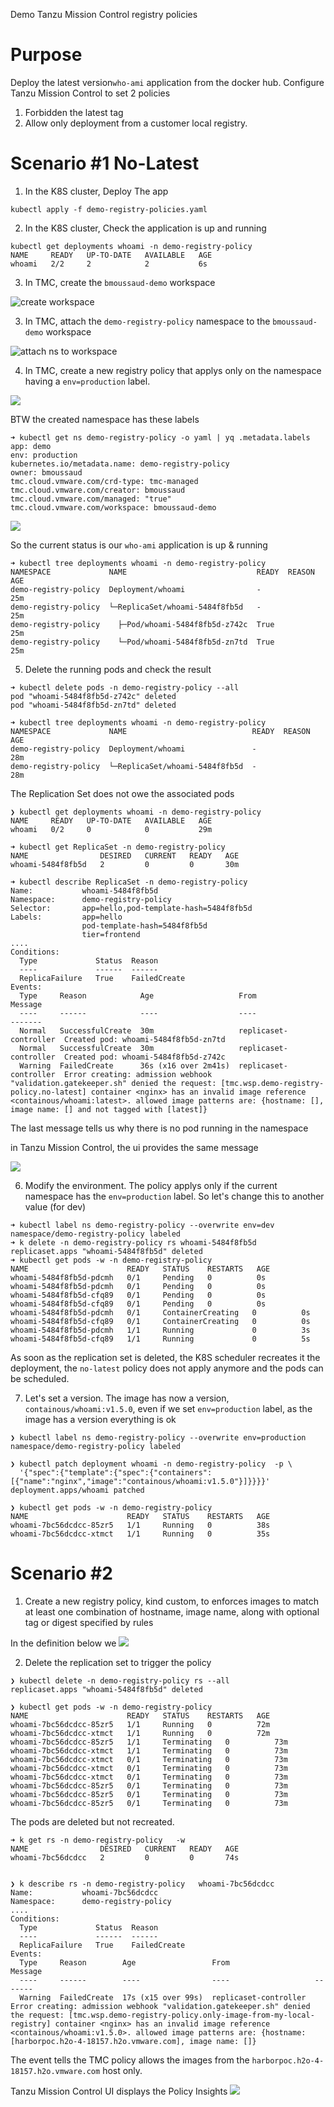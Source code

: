 Demo Tanzu Mission Control registry policies

# Purpose

Deploy the latest version`who-ami` application from the docker hub. Configure Tanzu Mission Control to set 2 policies

1. Forbidden the latest tag
1. Allow only deployment from a customer local registry.

# Scenario #1 No-Latest

1. In the K8S cluster, Deploy The app

```
kubectl apply -f demo-registry-policies.yaml
```

2. In the K8S cluster, Check the application is up and running

```
kubectl get deployments whoami -n demo-registry-policy
NAME     READY   UP-TO-DATE   AVAILABLE   AGE
whoami   2/2     2            2           6s
```

3. In TMC, create the `bmoussaud-demo` workspace

![create workspace ](img/1.png)

3. In TMC, attach the `demo-registry-policy` namespace to  the `bmoussaud-demo` workspace

![attach ns to workspace ](img/2.png)

4. In TMC, create a new registry policy that applys only on the namespace having a `env=production` label.

![ ](img/3.png)

BTW the created namespace has these labels

````
➜ kubectl get ns demo-registry-policy -o yaml | yq .metadata.labels
app: demo
env: production
kubernetes.io/metadata.name: demo-registry-policy
owner: bmoussaud
tmc.cloud.vmware.com/crd-type: tmc-managed
tmc.cloud.vmware.com/creator: bmoussaud
tmc.cloud.vmware.com/managed: "true"
tmc.cloud.vmware.com/workspace: bmoussaud-demo
```````

![ ](img/4.png)

So the current status is our `who-ami` application is up & running

```
➜ kubectl tree deployments whoami -n demo-registry-policy
NAMESPACE             NAME                             READY  REASON  AGE
demo-registry-policy  Deployment/whoami                -              25m
demo-registry-policy  └─ReplicaSet/whoami-5484f8fb5d   -              25m
demo-registry-policy    ├─Pod/whoami-5484f8fb5d-z742c  True           25m
demo-registry-policy    └─Pod/whoami-5484f8fb5d-zn7td  True           25m
```

5. Delete the running pods and check the result

```
➜ kubectl delete pods -n demo-registry-policy --all
pod "whoami-5484f8fb5d-z742c" deleted
pod "whoami-5484f8fb5d-zn7td" deleted

➜ kubectl tree deployments whoami -n demo-registry-policy
NAMESPACE             NAME                            READY  REASON  AGE
demo-registry-policy  Deployment/whoami               -              28m
demo-registry-policy  └─ReplicaSet/whoami-5484f8fb5d  -              28m
```

The Replication Set does not owe the associated pods

```
❯ kubectl get deployments whoami -n demo-registry-policy
NAME     READY   UP-TO-DATE   AVAILABLE   AGE
whoami   0/2     0            0           29m

➜ kubectl get ReplicaSet -n demo-registry-policy
NAME                DESIRED   CURRENT   READY   AGE
whoami-5484f8fb5d   2         0         0       30m

➜ kubectl describe ReplicaSet -n demo-registry-policy
Name:           whoami-5484f8fb5d
Namespace:      demo-registry-policy
Selector:       app=hello,pod-template-hash=5484f8fb5d
Labels:         app=hello
                pod-template-hash=5484f8fb5d
                tier=frontend
....
Conditions:
  Type             Status  Reason
  ----             ------  ------
  ReplicaFailure   True    FailedCreate
Events:
  Type     Reason            Age                   From                   Message
  ----     ------            ----                  ----                   -------
  Normal   SuccessfulCreate  30m                   replicaset-controller  Created pod: whoami-5484f8fb5d-zn7td
  Normal   SuccessfulCreate  30m                   replicaset-controller  Created pod: whoami-5484f8fb5d-z742c
  Warning  FailedCreate      36s (x16 over 2m41s)  replicaset-controller  Error creating: admission webhook "validation.gatekeeper.sh" denied the request: [tmc.wsp.demo-registry-policy.no-latest] container <nginx> has an invalid image reference <containous/whoami:latest>. allowed image patterns are: {hostname: [], image name: [] and not tagged with [latest]}
```

The last message tells us why there is no pod running in the namespace

in Tanzu Mission Control, the ui provides the same message

![ ](img/5.png)

6. Modify the environment. The policy applys only if the current namespace has the `env=production` label. So let's change this to another value (for dev) 

```
➜ kubectl label ns demo-registry-policy --overwrite env=dev
namespace/demo-registry-policy labeled
➜ k delete -n demo-registry-policy rs whoami-5484f8fb5d
replicaset.apps "whoami-5484f8fb5d" deleted
➜ kubectl get pods -w -n demo-registry-policy
NAME                      READY   STATUS    RESTARTS   AGE
whoami-5484f8fb5d-pdcmh   0/1     Pending   0          0s
whoami-5484f8fb5d-pdcmh   0/1     Pending   0          0s
whoami-5484f8fb5d-cfq89   0/1     Pending   0          0s
whoami-5484f8fb5d-cfq89   0/1     Pending   0          0s
whoami-5484f8fb5d-pdcmh   0/1     ContainerCreating   0          0s
whoami-5484f8fb5d-cfq89   0/1     ContainerCreating   0          0s
whoami-5484f8fb5d-pdcmh   1/1     Running             0          3s
whoami-5484f8fb5d-cfq89   1/1     Running             0          5s
```

As soon as the replication set is deleted, the K8S scheduler recreates it the deployment, the `no-latest` policy does not apply anymore and the pods can be scheduled.


7. Let's set a version. The image has now a version, `containous/whoami:v1.5.0`, even if we set `env=production` label, as the image has a version everything is ok
```
❯ kubectl label ns demo-registry-policy --overwrite env=production
namespace/demo-registry-policy labeled

❯ kubectl patch deployment whoami -n demo-registry-policy  -p \
  '{"spec":{"template":{"spec":{"containers":[{"name":"nginx","image":"containous/whoami:v1.5.0"}]}}}}'
deployment.apps/whoami patched

❯ kubectl get pods -w -n demo-registry-policy
NAME                      READY   STATUS    RESTARTS   AGE
whoami-7bc56dcdcc-85zr5   1/1     Running   0          38s
whoami-7bc56dcdcc-xtmct   1/1     Running   0          35s
```


# Scenario #2

1. Create a new registry policy, kind custom, to enforces images to match at least one combination of hostname, image name, along with optional tag or digest specified by rules

In the definition below we 
![ ](img/6.png)

2. Delete the replication set to trigger the policy

```
❯ kubectl delete -n demo-registry-policy rs --all
replicaset.apps "whoami-5484f8fb5d" deleted

❯ kubectl get pods -w -n demo-registry-policy
NAME                      READY   STATUS    RESTARTS   AGE
whoami-7bc56dcdcc-85zr5   1/1     Running   0          72m
whoami-7bc56dcdcc-xtmct   1/1     Running   0          72m
whoami-7bc56dcdcc-85zr5   1/1     Terminating   0          73m
whoami-7bc56dcdcc-xtmct   1/1     Terminating   0          73m
whoami-7bc56dcdcc-xtmct   0/1     Terminating   0          73m
whoami-7bc56dcdcc-xtmct   0/1     Terminating   0          73m
whoami-7bc56dcdcc-xtmct   0/1     Terminating   0          73m
whoami-7bc56dcdcc-85zr5   0/1     Terminating   0          73m
whoami-7bc56dcdcc-85zr5   0/1     Terminating   0          73m
whoami-7bc56dcdcc-85zr5   0/1     Terminating   0          73m
```

The pods are deleted but not recreated.

```
➜ k get rs -n demo-registry-policy   -w
NAME                DESIRED   CURRENT   READY   AGE
whoami-7bc56dcdcc   2         0         0       74s


❯ k describe rs -n demo-registry-policy   whoami-7bc56dcdcc
Name:           whoami-7bc56dcdcc
Namespace:      demo-registry-policy
....
Conditions:
  Type             Status  Reason
  ----             ------  ------
  ReplicaFailure   True    FailedCreate
Events:
  Type     Reason        Age                 From                   Message
  ----     ------        ----                ----                   -------
  Warning  FailedCreate  17s (x15 over 99s)  replicaset-controller  Error creating: admission webhook "validation.gatekeeper.sh" denied the request: [tmc.wsp.demo-registry-policy.only-image-from-my-local-registry] container <nginx> has an invalid image reference <containous/whoami:v1.5.0>. allowed image patterns are: {hostname: [harborpoc.h2o-4-18157.h2o.vmware.com], image name: []}
```

The event tells the TMC policy allows the images from the  `harborpoc.h2o-4-18157.h2o.vmware.com` host only.

Tanzu Mission Control UI displays the Policy Insights
![ ](img/7.png)

